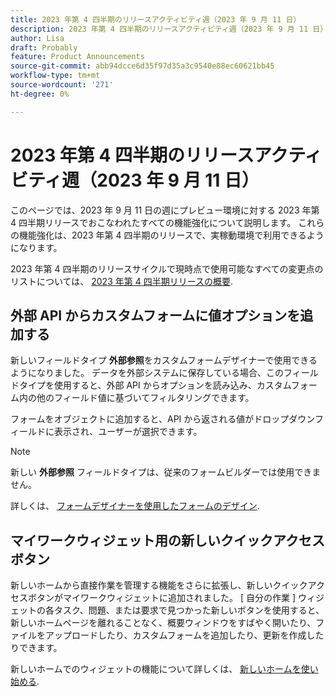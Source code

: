 ```yaml
---
title: 2023 年第 4 四半期のリリースアクティビティ週（2023 年 9 月 11 日）
description: 2023 年第 4 四半期のリリースアクティビティ週（2023 年 9 月 11 日）
author: Lisa
draft: Probably
feature: Product Announcements
source-git-commit: abb94dcce6d35f97d35a3c9540e88ec60621bb45
workflow-type: tm+mt
source-wordcount: '271'
ht-degree: 0%

---
```


# 2023 年第 4 四半期のリリースアクティビティ週（2023 年 9 月 11 日）

このページでは、2023 年 9 月 11 日の週にプレビュー環境に対する 2023 年第 4 四半期リリースでおこなわれたすべての機能強化について説明します。 これらの機能強化は、2023 年第 4 四半期のリリースで、実稼動環境で利用できるようになります。

2023 年第 4 四半期のリリースサイクルで現時点で使用可能なすべての変更点のリストについては、 [2023 年第 4 四半期リリースの概要](/help/quicksilver/product-announcements/product-releases/23-q4-release-activity/23-q4-release-overview.md).

## 外部 API からカスタムフォームに値オプションを追加する

新しいフィールドタイプ **外部参照**&#x200B;をカスタムフォームデザイナーで使用できるようになりました。 データを外部システムに保存している場合、このフィールドタイプを使用すると、外部 API からオプションを読み込み、カスタムフォーム内の他のフィールド値に基づいてフィルタリングできます。

フォームをオブジェクトに追加すると、API から返される値がドロップダウンフィールドに表示され、ユーザーが選択できます。

>[!NOTE]
>
>新しい **外部参照** フィールドタイプは、従来のフォームビルダーでは使用できません。

詳しくは、 [フォームデザイナーを使用したフォームのデザイン](/help/quicksilver/administration-and-setup/customize-workfront/create-manage-custom-forms/form-designer/design-a-form/design-a-form.md).

## マイワークウィジェット用の新しいクイックアクセスボタン

新しいホームから直接作業を管理する機能をさらに拡張し、新しいクイックアクセスボタンがマイワークウィジェットに追加されました。 [ 自分の作業 ] ウィジェットの各タスク、問題、または要求で見つかった新しいボタンを使用すると、新しいホームページを離れることなく、概要ウィンドウをすばやく開いたり、ファイルをアップロードしたり、カスタムフォームを追加したり、更新を作成したりできます。

新しいホームでのウィジェットの機能について詳しくは、 [新しいホームを使い始める](/help/quicksilver/workfront-basics/using-home/new-home/get-started-with-new-home.md).
